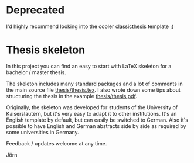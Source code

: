# Deprecated
I'd highly recommend looking into the cooler [classicthesis](https://github.com/classicthesis/classicthesis) template ;)

# Thesis skeleton
In this project you can find an easy to start with LaTeX skeleton for a bachelor / master thesis.

The skeleton includes many standard packages and a lot of comments in the main source file [thesis/thesis.tex](https://github.com/joernhees/thesis-skeleton/blob/master/thesis/thesis.tex).
I also wrote down some tips about structuring the thesis in the example [thesis/thesis.pdf](https://github.com/joernhees/thesis-skeleton/raw/master/thesis/thesis.pdf). 

Originally, the skeleton was developed for students of the University of Kaiserslautern, but it's very easy to adapt it to other institutions. It's an English template by default, but can easily be switched to German. Also it's possible to have English and German abstracts side by side as required by some universities in Germany.

Feedback / updates welcome at any time.

Jörn

